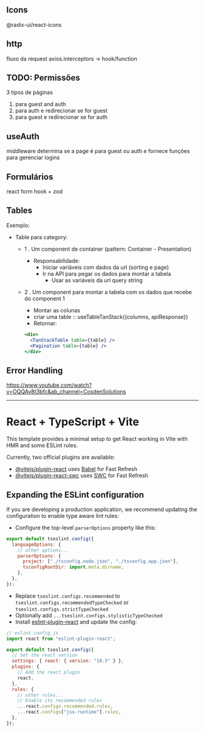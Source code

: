 ## Icons

@radix-ui/react-icons

## http

fluxo da request
axios.interceptors -> hook/function

## TODO: Permissões

3 tipos de páginas

1. para guest and auth
2. para auth e redirecionar se for guest
3. para guest e redirecionar se for auth

## useAuth

middleware determina se a page é para guest ou auth e fornece funções para gerenciar logins

## Formulários

react form hook + zod

## Tables

Exemplo:

- Table para category:

  - 1 . Um component de container (pattern: Container - Presentation)
    - Responsabilidade:
      - Iniciar variáveis com dados da url (sorting e page)
      - Ir na API para pegar os dados para montar a tabela
        - Usar as variáveis da url query string
  - 2 . Um component para montar a tabela com os dados que recebe do component 1

    - Montar as colunas
    - criar uma table :: useTableTanStack({columns, apiResponse})
    - Retornar:

    ```jsx
    <div>
      <TanStackTable table={table} />
      <Pagination table={table} />
    </div>
    ```

## Error Handling

https://www.youtube.com/watch?v=OQQAv8t3bfc&ab_channel=CosdenSolutions

---

# React + TypeScript + Vite

This template provides a minimal setup to get React working in Vite with HMR and some ESLint rules.

Currently, two official plugins are available:

- [@vitejs/plugin-react](https://github.com/vitejs/vite-plugin-react/blob/main/packages/plugin-react/README.md) uses [Babel](https://babeljs.io/) for Fast Refresh
- [@vitejs/plugin-react-swc](https://github.com/vitejs/vite-plugin-react-swc) uses [SWC](https://swc.rs/) for Fast Refresh

## Expanding the ESLint configuration

If you are developing a production application, we recommend updating the configuration to enable type aware lint rules:

- Configure the top-level `parserOptions` property like this:

```js
export default tseslint.config({
  languageOptions: {
    // other options...
    parserOptions: {
      project: ["./tsconfig.node.json", "./tsconfig.app.json"],
      tsconfigRootDir: import.meta.dirname,
    },
  },
});
```

- Replace `tseslint.configs.recommended` to `tseslint.configs.recommendedTypeChecked` or `tseslint.configs.strictTypeChecked`
- Optionally add `...tseslint.configs.stylisticTypeChecked`
- Install [eslint-plugin-react](https://github.com/jsx-eslint/eslint-plugin-react) and update the config:

```js
// eslint.config.js
import react from "eslint-plugin-react";

export default tseslint.config({
  // Set the react version
  settings: { react: { version: "18.3" } },
  plugins: {
    // Add the react plugin
    react,
  },
  rules: {
    // other rules...
    // Enable its recommended rules
    ...react.configs.recommended.rules,
    ...react.configs["jsx-runtime"].rules,
  },
});
```
